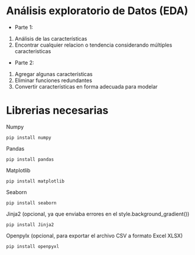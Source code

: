 # Análisis exploratorio de Datos (EDA)
* Parte 1:
1) Análisis de las características
2) Encontrar cualquier relacion o tendencia considerando múltiples caracteristicas

* Parte 2:
1) Agregar algunas características
2) Eliminar funciones redundantes
3) Convertir características en forma adecuada para modelar

# Librerias necesarias
Numpy
```
pip install numpy
```

Pandas
```
pip install pandas
```

Matplotlib
```
pip install matplotlib
```

Seaborn
```
pip install seaborn
```

Jinja2 (opcional, ya que enviaba errores en el  style.background_gradient())
```
pip install Jinja2
```

Openpylx (opcional, para exportar el archivo CSV a formato Excel XLSX)
```
pip install openpyxl
```